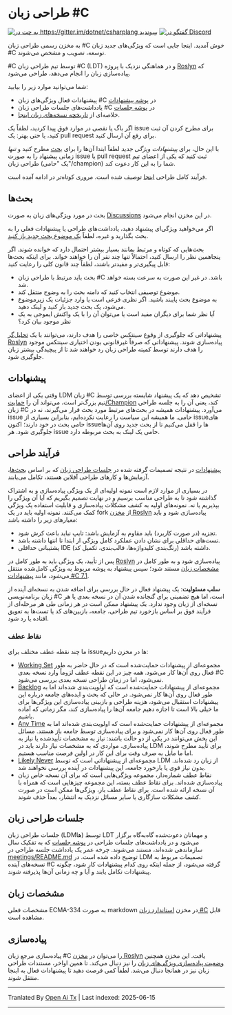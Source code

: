 # طراحی زبان #C

[![به چت در https://gitter.im/dotnet/csharplang بپیوندید](https://badges.gitter.im/dotnet/csharplang.svg)](https://gitter.im/dotnet/csharplang?utm_source=badge&utm_medium=badge&utm_campaign=pr-badge&utm_content=badge) [![گفتگو در Discord](https://discordapp.com/api/guilds/143867839282020352/widget.png)](https://aka.ms/dotnet-discord-csharp)

به مخزن رسمی طراحی زبان #C خوش آمدید. اینجا جایی است که ویژگی‌های جدید زبان #C توسعه، تصویب و مشخص می‌شوند.

#C توسط تیم طراحی زبان #C (LDT) و در هماهنگی نزدیک با پروژه [Roslyn](https://github.com/dotnet/roslyn) که پیاده‌سازی زبان را انجام می‌دهد، طراحی می‌شود.

شما می‌توانید موارد زیر را بیابید:

- پیشنهادات فعال ویژگی‌های زبان #C در [پوشه پیشنهادات](proposals)
- یادداشت‌های جلسات طراحی زبان #C در [پوشه جلسات](meetings)
- خلاصه‌ای از [تاریخچه نسخه‌های زبان اینجا](Language-Version-History.md).

اگر باگ یا نقصی در موارد فوق پیدا کردید، لطفاً یک issue برای مطرح کردن آن ثبت کنید، یا حتی بهتر: یک pull request برای رفع آن ارسال کنید.

با این حال، برای *پیشنهادات ویژگی جدید* لطفاً ابتدا آن‌ها را برای [بحث](https://github.com/dotnet/csharplang/labels/Discussion) مطرح کنید و *تنها* زمانی پیشنهاد را به صورت issue یا pull request ثبت کنید که یکی از اعضای تیم طراحی زبان (یک "حامی"/champion) شما را به این کار دعوت کند.

فرآیند کامل طراحی [اینجا](Design-Process.md) توصیف شده است. مروری کوتاه‌تر در ادامه آمده است.

## بحث‌ها

بحث در مورد ویژگی‌های زبان به صورت [Discussions](https://github.com/dotnet/csharplang/discussions) در این مخزن انجام می‌شود.

اگر می‌خواهید ویژگی‌ای پیشنهاد دهید، یادداشت‌های طراحی یا پیشنهادات فعلی را به بحث بگذارید و غیره، لطفاً [یک موضوع بحث جدید باز کنید](https://github.com/dotnet/csharplang/discussions/new).

بحث‌هایی که کوتاه و مرتبط بمانند بسیار بیشتر احتمال دارد که خوانده شوند. اگر پنجاهمین نظر را ارسال کنید، احتمالاً تنها چند نفر آن را خواهند خواند. برای اینکه بحث‌ها قابل پیگیری‌تر و مفیدتر باشند، لطفاً چند قانون کلی را رعایت کنید:

- بحث باید مرتبط با طراحی زبان #C باشد. در غیر این صورت به سرعت بسته خواهد شد.
- موضوع توصیفی انتخاب کنید که دامنه بحث را به وضوح منتقل کند.
- به موضوع بحث پایبند باشید. اگر نظری فرعی است یا وارد جزئیات یک زیرموضوع می‌شود، یک بحث جدید باز کنید و لینک دهید.
- آیا نظر شما برای دیگران مفید است یا می‌توان آن را با یک واکنش ایموجی به یک نظر موجود بیان کرد؟

پیشنهاداتی که جلوگیری از وقوع سینتکس خاصی را هدف دارند، می‌توانند با یک [تحلیل‌گر Roslyn](https://docs.microsoft.com/visualstudio/extensibility/getting-started-with-roslyn-analyzers) پیاده‌سازی شوند. پیشنهاداتی که صرفاً غیرقانونی بودن اختیاری سینتکس موجود را هدف دارند توسط کمیته طراحی زبان رد خواهند شد تا از پیچیدگی بیشتر زبان جلوگیری شود.

## پیشنهادات

وقتی یکی از اعضای LDM زبان #C تشخیص دهد که یک پیشنهاد شایسته بررسی توسط تیم بزرگ‌تر است، می‌تواند آن را [حمایت/Champion](https://github.com/dotnet/csharplang/issues?q=is%3Aopen+is%3Aissue+label%3A%22Proposal+champion%22) کند، یعنی آن را به جلسه طراحی زبان #C می‌آورد. پیشنهادات همیشه در بحث‌های مرتبط مورد بحث قرار می‌گیرند، نه در issue حامی. ما همیشه این سیاست را رعایت نکرده‌ایم، بنابراین بسیاری از issueهای حامی بحث در خود دارند؛ اکنون issueها را قفل می‌کنیم تا از بحث جدید روی آن‌ها جلوگیری شود. هر issue حامی یک لینک به بحث مربوطه دارد.

## فرآیند طراحی

[پیشنهادات](proposals) در نتیجه تصمیمات گرفته شده در [جلسات طراحی زبان](meetings) که بر اساس [بحث‌ها](https://github.com/dotnet/csharplang/discussions)، آزمایش‌ها و کارهای طراحی آفلاین هستند، تکامل می‌یابند.

در بسیاری از موارد لازم است نمونه‌ اولیه‌ای از یک ویژگی پیاده‌سازی و به اشتراک گذاشته شود تا به طراحی مناسب برسیم و در نهایت تصمیم بگیریم که آیا آن ویژگی را بپذیریم یا نه. نمونه‌های اولیه به کشف مشکلات پیاده‌سازی و قابلیت استفاده یک ویژگی کمک می‌کنند. نمونه اولیه باید در یک fork از [مخزن Roslyn](https://github.com/dotnet/roslyn) پیاده‌سازی شود و باید معیارهای زیر را داشته باشد:

- تجزیه (در صورت کاربرد) باید مقاوم به آزمایش باشد: تایپ نباید باعث کرش شود.
- تست‌های حداقلی برای نشان دادن عملکرد کامل ویژگی از ابتدا تا انتها داشته باشد.
- پشتیبانی حداقلی IDE (رنگ‌بندی کلیدواژه‌ها، قالب‌بندی، تکمیل کد) داشته باشد.

پس از تأیید، یک ویژگی باید به طور کامل در [Roslyn](https://github.com/dotnet/roslyn) پیاده‌سازی شود و به طور کامل در [مشخصات زبان](spec) مستند شود؛ سپس پیشنهاد به پوشه مربوط به ویژگی کامل‌شده منتقل می‌شود، مانند [پیشنهادات #C 7.1](proposals/csharp-7.1).

**سلب مسئولیت**: یک پیشنهاد فعال در حال بررسی برای اضافه شدن به نسخه‌ای آینده از زبان برنامه‌نویسی #C است، اما هیچ تضمینی برای گنجانده شدن آن در نسخه بعدی یا هر نسخه‌ای از زبان وجود ندارد. یک پیشنهاد ممکن است در هر زمانی طی هر مرحله‌ای از فرآیند فوق بر اساس بازخورد تیم طراحی، جامعه، بازبین‌های کد یا تست‌ها به تعویق افتاده یا رد شود.

### نقاط عطف

ما چند نقطه عطف مختلف برای issueها در مخزن داریم:
* [Working Set](https://github.com/dotnet/csharplang/milestone/19) مجموعه‌ای از پیشنهادات حمایت‌شده است که در حال حاضر به طور فعال روی آن‌ها کار می‌شود. همه چیز در این نقطه عطف لزوماً وارد نسخه بعدی #C نمی‌شود، اما در زمان طراحی نسخه بعدی بررسی می‌شود.
* [Backlog](https://github.com/dotnet/csharplang/milestone/10) مجموعه‌ای از پیشنهادات حمایت‌شده است که اولویت‌بندی شده‌اند اما به طور فعال روی آن‌ها کار نمی‌شود. در حالی که بحث و ایده‌های جامعه درباره این پیشنهادات استقبال می‌شود، هزینه طراحی و بازبینی پیاده‌سازی این ویژگی‌ها برای ما خیلی بالا است تا اجازه دهیم جامعه آن‌ها را پیاده‌سازی کند، مگر زمانی که آماده باشیم.
* [Any Time](https://github.com/dotnet/csharplang/milestone/14) مجموعه‌ای از پیشنهادات حمایت‌شده است که اولویت‌بندی شده‌اند اما به طور فعال روی آن‌ها کار نمی‌شود و برای پیاده‌سازی توسط جامعه باز هستند. مسائل این بخش می‌توانند در یکی از دو حالت باشند: نیاز به مشخصات تأییدشده یا نیاز به پیاده‌سازی. مواردی که به مشخصات نیاز دارند باید در LDM برای تأیید مطرح شوند، اما ما مایل به صرف وقت برای این کار در اولین فرصت مناسب هستیم.
* [Likely Never](https://github.com/dotnet/csharplang/milestone/13) مجموعه‌ای از پیشنهاداتی است که توسط LDM از زبان رد شده‌اند. بدون نیاز قوی یا بازخورد جامعه، این پیشنهادات در آینده بررسی نخواهند شد.
* نقاط عطف شماره‌دار، مجموعه ویژگی‌هایی است که برای آن نسخه خاص زبان پیاده‌سازی شده‌اند. برای نقاط عطف بسته، این مجموعه چیزهایی است که همراه با آن نسخه ارائه شده است. برای نقاط عطف باز، ویژگی‌ها ممکن است در صورت کشف مشکلات سازگاری یا سایر مسائل نزدیک به انتشار، بعداً حذف شوند.

## جلسات طراحی زبان

جلسات طراحی زبان (LDMها) توسط LDT و مهمانان دعوت‌شده گاه‌به‌گاه برگزار می‌شود و در یادداشت‌های جلسات طراحی در [پوشه جلسات](meetings) که به تفکیک سال سازماندهی شده‌اند، مستند می‌شوند. چرخه عمر یک یادداشت جلسه طراحی در [meetings/README.md](meetings/README.md) توضیح داده شده است. در LDM تصمیمات مربوط به نسخه‌های آینده #C گرفته می‌شود، از جمله اینکه روی کدام پیشنهادات کار شود، چگونه پیشنهادات تکامل یابند و آیا و چه زمانی آن‌ها پذیرفته شوند.

## مشخصات زبان

مشخصات فعلی ECMA-334 به صورت markdown در مخزن [استاندارد زبان #C](https://github.com/dotnet/csharpstandard/) قابل مشاهده است.

## پیاده‌سازی

پیاده‌سازی مرجع زبان #C را می‌توان در [مخزن Roslyn](https://github.com/dotnet/roslyn) یافت. این مخزن همچنین [وضعیت پیاده‌سازی ویژگی‌های زبان](https://github.com/dotnet/roslyn/blob/main/docs/Language%20Feature%20Status.md) را نیز دنبال می‌کند. تا همین اواخر، مستندات طراحی زبان نیز در همانجا دنبال می‌شد. لطفاً کمی فرصت دهید تا پیشنهادات فعال به اینجا منتقل شوند.

---

Tranlated By [Open Ai Tx](https://github.com/OpenAiTx/OpenAiTx) | Last indexed: 2025-06-15

---